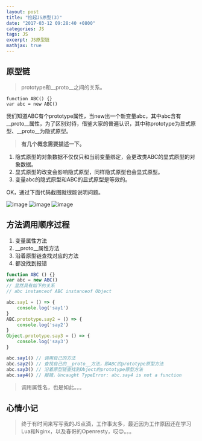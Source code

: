 ```yaml
---
layout: post
title: "捡起JS原型(3)"
date: "2017-03-12 09:28:40 +0800"
categories: JS
tags: JS
excerpt: JS原型链
mathjax: true
---
```


## 原型链

> prototype和__proto__之间的关系。

```
function ABC() {}
var abc = new ABC()
```
我们知道ABC有个prototype属性，当new出一个新变量abc，其中abc含有__proto__属性，为了区别对待，借鉴大家的普遍认识，其中称prototype为显式原型、__proto__为隐式原型。


> **有几个概念需要描述一下。**

1. 隐式原型的对象数据不仅仅只和当前变量绑定，会更改类ABC的显式原型的对象数据。
2. 显式原型的改变会影响隐式原型，同样隐式原型也会显式原型。
3. 变量abc的隐式原型和ABC的显式原型是等效的。

OK，通过下面代码截图就很能说明问题。

![image](../../../../public/img/js/显式原型和隐式原型关系1.png)
![image](../../../../public/img/js/显式原型和隐式原型关系2.png)
![image](../../../../public/img/js/显式原型和隐式原型关系3.png)

## 方法调用顺序过程

1. 变量属性方法
2. __proto__属性方法
3. 沿着原型链查找对应的方法
4. 都没找到报错

```js
function ABC () {}
var abc = new ABC()
// 显然具有如下的关系
// abc instanceof ABC instanceof Object

abc.say1 = () => {
    console.log('say1')
}
ABC.prototype.say2 = () => {
    console.log('say2')
}
Object.prototype.say3 = () => {
    console.log('say3')
}

abc.say1() // 调用自己的方法
abc.say2() // 查找自己的__proto__方法，即ABC的prototype原型方法
abc.say3() // 沿着原型链查找到Object的prototype原型方法
abc.say4() // 报错，Uncaught TypeError: abc.say4 is not a function
```

> 调用属性名，也是如此。。。

## 心情小记

> 终于有时间来写写我的JS点滴，工作事太多，最近因为工作原因还在学习Lua和Nginx，以及春哥的Openresty，哎😔。。。
